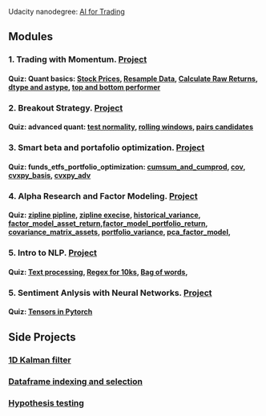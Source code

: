 Udacity nanodegree: [AI for Trading](https://www.udacity.com/course/ai-for-trading--nd880)

## Modules
### 1. Trading with Momentum. [Project](Projects/1-Trading-with-momentum/project_1_starter.ipynb)
#### Quiz: Quant basics: [Stock Prices](Quiz/m1_quant_basics/l2_stock_prices/stock_data.ipynb), [Resample Data](Quiz/m1_quant_basics/l3_market_mechanics/resample_data.ipynb), [Calculate Raw Returns](Quiz/m1_quant_basics/l5_stock_returns/calculate_returns.ipynb), [dtype and astype](Quiz/m1_quant_basics/l6_momentum_trading/dtype.ipynb), [top and bottom performer](Quiz/m1_quant_basics/l6_momentum_trading/top_and_bottom_performing.ipynb)


### 2. Breakout Strategy. [Project](Projects/2-Breakout-strategy/project_2_starter.pdf)
#### Quiz: advanced quant: [test normality](Quiz/m2_advanced_quants/l3_regression/test_normality.ipynb), [rolling windows](Quiz/m2_advanced_quants/l5_volatility/rolling_windows.ipynb), [pairs candidates](Quiz/m2_advanced_quants/l6_pairs_trading_and_mean_reversion/pairs_candidates.ipynb)

### 3. Smart beta and portafolio optimization. [Project](Projects/3-Smart-Beta/project_3_starter.pdf)
#### Quiz: funds_etfs_portfolio_optimization: [cumsum_and_cumprod](Quiz/m3_funds_etfs_portfolio_optimization/l1_stocks_indices_funds/cumsum_and_cumprod.ipynb), [cov](Quiz/m3_funds_etfs_portfolio_optimization/l3_portfolio_risk_and_return/m3l3_covariance.ipynb), [cvxpy_basis](Quiz/m3_funds_etfs_portfolio_optimization/l4_portfolio_optimization/m3l4_cvxpy_basic.ipynb), [cvxpy_adv](Quiz/m3_funds_etfs_portfolio_optimization/l4_portfolio_optimization/m3l4_cvxpy_advanced.ipynb)


### 4. Alpha Research and Factor Modeling. [Project](Projects/4-Multi-factor-Model/project_4_starter.pdf)
#### Quiz: [zipline pipline](Quiz/m4_multifactor_models/Zipline-Pipeline/Zipline-Pipeline.pdf), [zipline execise](Quiz/m4_multifactor_models/m4l1/zipline_coding_exercises.pdf), [historical_variance](Quiz/m4_multifactor_models/m4l2/historical_variance.pdf), [factor_model_asset_return](Quiz/m4_multifactor_models/m4l2/factor_model_asset_return.pdf),[factor_model_portfolio_return](Quiz/m4_multifactor_models/m4l2/factor_model_portfolio_return.pdf), [covariance_matrix_assets](Quiz/m4_multifactor_models/m4l2/covariance_matrix_assets.pdf), [portfolio_variance](Quiz/m4_multifactor_models/m4l2/portfolio_variance.pdf), [pca_factor_model](Quiz/m4_multifactor_models/m4l2/pca_factor_model.pdf), 

### 5. Intro to NLP. [Project](Projects/5-Intro-NLP/project_5_starter.ipynb)
#### Quiz: [Text processing](Quiz/m5_financial_statements/text_processing.ipynb), [Regex for 10ks](Quiz/m5_financial_statements/applying_regexes_10ks.ipynb), [Bag of words](Quiz/m5_financial_statements/Bag_of_Word_Exercises.ipynb),

### 5. Sentiment Anlysis with Neural Networks. [Project](Projects/5-Intro-NLP/project_5_starter.ipynb)
#### Quiz: [Tensors in Pytorch](Quiz/m6/1.Tensors-in-PyTorch.html)

## Side Projects
### [1D Kalman filter](Side-projects/1D-Kalman-filter.ipynb)
### [Dataframe indexing and selection](Side-projects/Dataframe-indexing-selecting.ipynb)
### [Hypothesis testing](Side-projects/Hypthesis-testing.ipynb)
